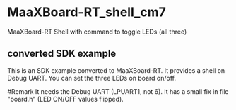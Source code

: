 # MaaXBoard-RT_shell_cm7
 MaaXBoard-RT Shell with command to toggle LEDs (all three)

## converted SDK example
This is an SDK example converted to MaaXBoard-RT.
It provides a shell on Debug UART.
You can set the three LEDs on board on/off.

#Remark
It needs the Debug UART (LPUART1, not 6).
It has a small fix in file "board.h" (LED ON/OFF values flipped).

